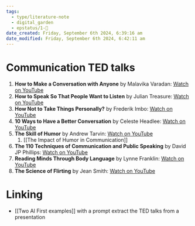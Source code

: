 ```yaml
---
tags:
  - type/literature-note
  - digital_garden
  - epstatus/1-🌱
date_created: Friday, September 6th 2024, 6:39:16 am
date_modified: Friday, September 6th 2024, 6:42:11 am
---
```

# Communication TED talks
1. **How to Make a Conversation with Anyone** by Malavika Varadan: [Watch on YouTube](https://www.youtube.com/watch?v=F4Zu5ZZAG7I)
2. **How to Speak So That People Want to Listen** by Julian Treasure: [Watch on YouTube](https://www.youtube.com/watch?v=eIho2S0ZahI)
3. **How Not to Take Things Personally?** by Frederik Imbo: [Watch on YouTube](https://www.youtube.com/watch?v=LnJwH_PZXnM)
4. **10 Ways to Have a Better Conversation** by Celeste Headlee: [Watch on YouTube](https://www.youtube.com/watch?v=R1vskiVDwl4)
5. **The Skill of Humor** by Andrew Tarvin: [Watch on YouTube](https://www.youtube.com/watch?v=MdZAMSyn_As)
	1. [[The Impact of Humor in Communication]]
6. **The 110 Techniques of Communication and Public Speaking** by David JP Phillips: [Watch on YouTube](https://www.youtube.com/watch?v=K0pxo-dS9Hc)
7. **Reading Minds Through Body Language** by Lynne Franklin: [Watch on YouTube](https://www.youtube.com/watch?v=W3P3rT0j2gQ)
8. **The Science of Flirting** by Jean Smith: [Watch on YouTube](https://www.youtube.com/watch?v=5cQoGNEcc5Q)

# Linking
+ [[Two AI First examples]] with a prompt extract the TED talks from a presentation

